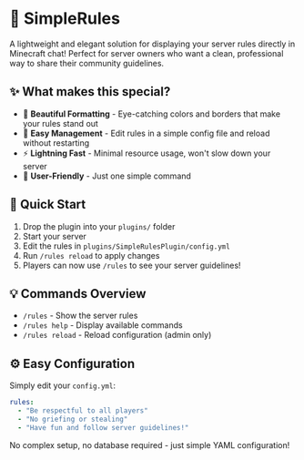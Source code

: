 # 📜 SimpleRules

A lightweight and elegant solution for displaying your server rules directly in Minecraft chat! Perfect for server owners who want a clean, professional way to share their community guidelines.

## ✨ What makes this special?

- 🎨 **Beautiful Formatting** - Eye-catching colors and borders that make your rules stand out
- 🔧 **Easy Management** - Edit rules in a simple config file and reload without restarting
- ⚡ **Lightning Fast** - Minimal resource usage, won't slow down your server
- 🎯 **User-Friendly** - Just one simple command

## 🚀 Quick Start

1. Drop the plugin into your `plugins/` folder
2. Start your server
3. Edit the rules in `plugins/SimpleRulesPlugin/config.yml`
4. Run `/rules reload` to apply changes
5. Players can now use `/rules` to see your server guidelines!

## 💡 Commands Overview

- `/rules` - Show the server rules
- `/rules help` - Display available commands  
- `/rules reload` - Reload configuration (admin only)


## ⚙️ Easy Configuration

Simply edit your `config.yml`:

```yaml
rules:
  - "Be respectful to all players"
  - "No griefing or stealing"
  - "Have fun and follow server guidelines!"
```

No complex setup, no database required - just simple YAML configuration!
